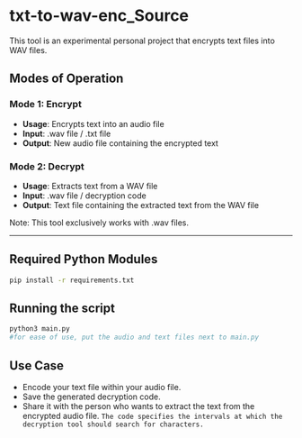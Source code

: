 # txt-to-wav-enc_Source

This tool is an experimental personal project that encrypts text files into WAV files.

## Modes of Operation

### Mode 1: Encrypt
- **Usage**: Encrypts text into an audio file
- **Input**: .wav file / .txt file
- **Output**: New audio file containing the encrypted text

### Mode 2: Decrypt
- **Usage**: Extracts text from a WAV file
- **Input**: .wav file / decryption code
- **Output**: Text file containing the extracted text from the WAV file

Note: This tool exclusively works with .wav files.

---

## Required Python Modules

```bash
pip install -r requirements.txt
```
## Running the script

```bash
python3 main.py
#for ease of use, put the audio and text files next to main.py
```
## Use Case

- Encode your text file within your audio file.
- Save the generated decryption code.
- Share it with the person who wants to extract the text from the encrypted audio file.
`The code specifies the intervals at which the decryption tool should search for characters.`
